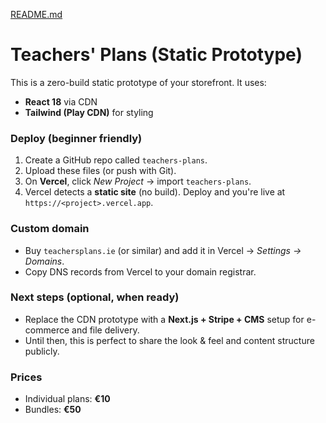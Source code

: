 [README.md](https://github.com/user-attachments/files/22099968/README.md)
# Teachers' Plans (Static Prototype)

This is a zero-build static prototype of your storefront. It uses:
- **React 18** via CDN
- **Tailwind (Play CDN)** for styling

### Deploy (beginner friendly)

1. Create a GitHub repo called `teachers-plans`.
2. Upload these files (or push with Git).
3. On **Vercel**, click *New Project* → import `teachers-plans`.
4. Vercel detects a **static site** (no build). Deploy and you're live at `https://<project>.vercel.app`.

### Custom domain
- Buy `teachersplans.ie` (or similar) and add it in Vercel → *Settings → Domains*.
- Copy DNS records from Vercel to your domain registrar.

### Next steps (optional, when ready)
- Replace the CDN prototype with a **Next.js + Stripe + CMS** setup for e-commerce and file delivery.
- Until then, this is perfect to share the look & feel and content structure publicly.

### Prices
- Individual plans: **€10**
- Bundles: **€50**
